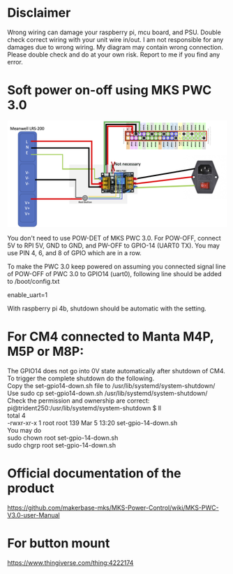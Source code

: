 # Disclaimer
Wrong wiring can damage your raspberry pi, mcu board, and PSU. Double check correct wiring with your unit wire in/out. I am not responsible for any damages due to wrong wiring. My diagram may contain wrong connection. Please double check and do at your own risk. Report to me if you find any error.

# Soft power on-off using MKS PWC 3.0

![RPi connnection](rpi_connection.png)

You don't need to use POW-DET of MKS PWC 3.0.
For POW-OFF, connect 5V to RPI 5V, GND to GND, and PW-OFF to GPIO-14 (UART0 TX). You may use PIN 4, 6, and 8 of GPIO which are in a row.

To make the PWC 3.0 keep powered on assuming you connected signal line of POW-OFF of PWC 3.0 to GPIO14 (uart0), following line should be added to /boot/config.txt

enable_uart=1

With raspberry pi 4b, shutdown should be automatic with the setting.

# For CM4 connected to Manta M4P, M5P or M8P:
The GPIO14 does not go into 0V state automatically after shutdown of CM4. To trigger the complete shutdown do the following. <br/>
Copy the set-gpio14-down.sh file to /usr/lib/systemd/system-shutdown/ <br/>
Use sudo cp set-gpio14-down.sh /usr/lib/systemd/system-shutdown/ <br/>
Check the permission and ownership are correct: <br/>
pi@trident250:/usr/lib/systemd/system-shutdown $ ll <br/>
total 4 <br/>
-rwxr-xr-x 1 root root 139 Mar  5 13:20 set-gpio-14-down.sh <br/>
You may do <br/>
sudo chown root set-gpio-14-down.sh <br/>
sudo chgrp root set-gpio-14-down.sh <br/>

# Official documentation of the product
https://github.com/makerbase-mks/MKS-Power-Control/wiki/MKS-PWC-V3.0-user-Manual

# For button mount
https://www.thingiverse.com/thing:4222174
